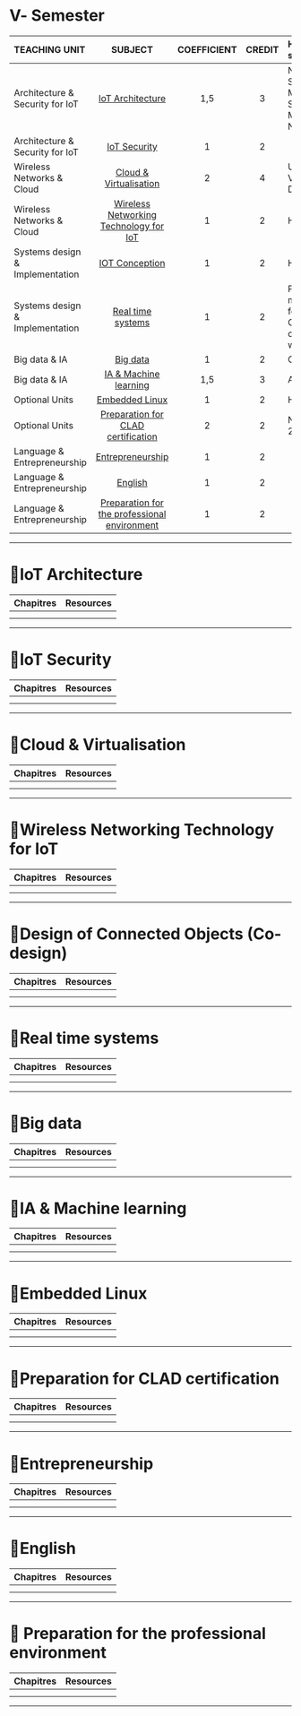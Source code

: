 # Ⅴ- Semester 
| TEACHING UNIT                | SUBJECT                      | COEFFICIENT |CREDIT    | Hands-on, software  |  
|:--------                     |:--------:                    | :--------:   |:--------: |:-------- |
| Architecture & Security for IoT                 | [IoT Architecture]()                   |     1,5  |    3 |Node-red <br> SQL Server<br> Microsoft SQL Server Management<br> Node js |
| Architecture & Security for IoT                | [IoT Security]()                    |     1  |    2 |  |
| Wireless Networks & Cloud                     | [Cloud & Virtualisation]()    |     2    |    4 |Ubunto, Virtualbox <br> Docker  |
| Wireless Networks & Cloud                    | [Wireless Networking Technology for IoT]()           |     1    |    2 | Here  |  
| Systems design & Implementation         |	[IOT Conception]()             |     1    |    2 |Here |
| Systems design & Implementation         | 	[Real time systems]()         |     1  |    2 |Proteus<br>mikroC PRO for PIC<br>OSA configuration wizard  |
| Big data & IA    | 	[Big data]()  |     1    |    2 | Cloudera|
| Big data & IA    | [IA & Machine learning]()          |     1,5  |    3 |Anaconda |
| Optional Units    | [Embedded Linux]()          |     1  |    2 |Here|
| Optional Units    | 	[Preparation for CLAD certification]()           |     2  |    2 |NI LabView 2017 |
| Language & Entrepreneurship | [Entrepreneurship]()                      |     1    |    2 | |
| Language & Entrepreneurship | [English]()                      |     1    |    2 |
| Language & Entrepreneurship | [Preparation for the professional environment]()     |     1    |    2 | |



***


# 📖IoT Architecture
| Chapitres                    |    Resources                   |
|:--------                     |:--------:                    |
|                |  | 
|                 |   | 
---

# 📖IoT Security  
| Chapitres                    |    Resources                   |
|:--------                     |:--------:                    |
|                |  | 
|                 |   | 
---

# 📖Cloud & Virtualisation
| Chapitres                    |    Resources                   |
|:--------                     |:--------:                    |
|                |  | 
|                 |   | 
---

# 📖Wireless Networking Technology for IoT
| Chapitres                    |    Resources                   |
|:--------                     |:--------:                    |
|                |  | 
|                 |   | 
---

# 📖Design of Connected Objects (Co-design)
| Chapitres                    |    Resources                   |
|:--------                     |:--------:                    |
|                |  | 
|                 |   | 
---

# 📖Real time systems 
| Chapitres                    |    Resources                   |
|:--------                     |:--------:                    |
|                |  | 
|                 |   | 

---

# 📖Big data
| Chapitres                    |    Resources                   |
|:--------                     |:--------:                    |
|                |  | 
|                 |   | 

---

# 📖IA & Machine learning
| Chapitres                    |    Resources                   |
|:--------                     |:--------:                    |
|                |  | 
|                 |   | 

---

# 📖Embedded Linux 
| Chapitres                    |    Resources                   |
|:--------                     |:--------:                    |
|                |  | 
|                 |   | 

---

# 📖Preparation for CLAD certification
| Chapitres                    |    Resources                   |
|:--------                     |:--------:                    |
|                |  | 
|                 |   | 
---

# 📖Entrepreneurship
| Chapitres                    |    Resources                   |
|:--------                     |:--------:                    |
|                |  | 
|                 |   | 

---

# 📖English
| Chapitres                    |    Resources                   |
|:--------                     |:--------:                    |
|                |  | 
|                 |   | 

---

# 📖 Preparation for the professional environment
| Chapitres                    |    Resources                   |
|:--------                     |:--------:                    |
|                |  | 
|                 |   | 

---
